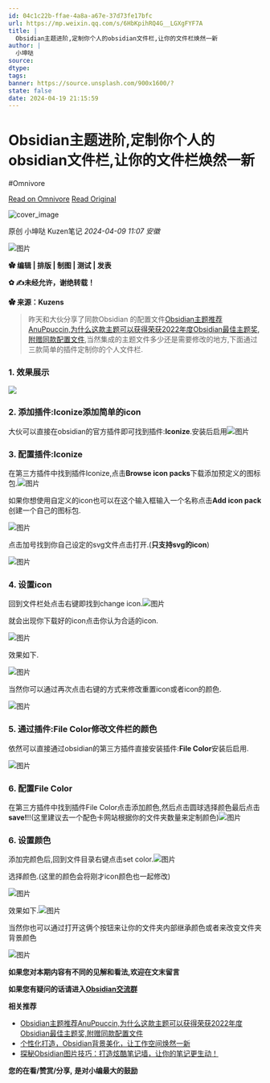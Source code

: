 ```yaml
---
id: 04c1c22b-ffae-4a8a-a67e-37d73fe17bfc
url: https://mp.weixin.qq.com/s/6HbKpihRQ4G__LGXgFYF7A
title: |
  Obsidian主题进阶,定制你个人的obsidian文件栏,让你的文件栏焕然一新
author: |
  小坤哒
source: 
dtype: 
tags: 
banner: https://source.unsplash.com/900x1600/?
state: false
date: 2024-04-19 21:15:59
---
```



# Obsidian主题进阶,定制你个人的obsidian文件栏,让你的文件栏焕然一新
#Omnivore

[Read on Omnivore](https://omnivore.app/me/https-mp-weixin-qq-com-s-6-hb-kpih-rq-4-g-lg-xg-fyf-7-a-18ef67fc042)
[Read Original](https://mp.weixin.qq.com/s/6HbKpihRQ4G__LGXgFYF7A)

![cover_image](https://proxy-prod.omnivore-image-cache.app/0x0,sg8n22iSBOzGRIIUwBvPSnkgrtTPhL8a2lp3o04Vdoa4/https://mmbiz.qpic.cn/mmbiz_jpg/iaZZS5ScMsTHSduCEBFtveE19Dc4uwpnNHMm2RE8BPjOSBUSdzVBNev7JzXQskfuIyGiaEl6vfUdiaicDdmeYsHlAQ/0?wx_fmt=jpeg) 

原创 小坤哒  Kuzen笔记 _2024-04-09 11:07_ _安徽_ 

![图片](https://proxy-prod.omnivore-image-cache.app/0x0,sWPtCJjDwK9YGUzX0qtvfla1pcEeErKZbChGxZKs0NB4/https://mmbiz.qpic.cn/mmbiz_gif/iaZZS5ScMsTF502MW8ekGJp2P2ete17ccbt1NmPMzRANicTb11RSWryA2T1p8J4KWFtKmiaic6tWqvMtSOVFletFmg/640?wx_fmt=gif&from=appmsg)

**✿ 编辑 | 排版 | 制图 | 测试 | 发表**

**✿ ✍未经允许，谢绝转载！**

**✿ 来源：Kuzens**

> 昨天和大伙分享了同款Obsidian 的配置文件[Obsidian主题推荐AnuPpuccin,为什么这款主题可以获得荣获2022年度Obsidian最佳主题奖,附赠同款配置文件](http://mp.weixin.qq.com/s?%5F%5Fbiz=MzAxMTI5ODkwNA==&mid=2247500977&idx=1&sn=3aa55615c88682ba6518650eb712a8ae&chksm=9b41b586ac363c904fefc983d251749a05dba00165db28bccc879b8138f513b31f50dc86c1a3&scene=21#wechat%5Fredirect),当然集成的主题文件多少还是需要修改的地方,下面通过三款简单的插件定制你的个人文件栏.  

### 1\. 效果展示

![](https://proxy-prod.omnivore-image-cache.app/0x0,s-XeTkumaiYBjF7hh_Xa4P0R2-Zu1NYDJYumDWfE6g64/https://mmbiz.qpic.cn/mmbiz_png/iaZZS5ScMsTF502MW8ekGJp2P2ete17ccDDMks5neOGib9Kuw0h9ouBKCmAR69vW48Y9w9pyjQuUxgCeLn56PDhw/640?wx_fmt=png&tp=webp&wxfrom=15&wx_lazy=1)

### 2\. 添加插件:Iconize添加简单的icon

大伙可以直接在obsidian的官方插件即可找到插件:**Iconize**.安装后启用![图片](https://proxy-prod.omnivore-image-cache.app/0x0,sBYRRMXPZAbVK9uMkSVND-cBlY5PtvSfB0eWn4GN2bag/https://mmbiz.qpic.cn/mmbiz_png/iaZZS5ScMsTFMZEvUGoP2ZGBjichzHdwGa3JQo50SrQR14cpy8jZeWONtLMr0VxynbGMbFpuiaAMpj7iahSyLDSTlQ/640?wx_fmt=other&from=appmsg&tp=webp&wxfrom=5&wx_lazy=1&wx_co=1)

### 3\. 配置插件:Iconize

在第三方插件中找到插件Iconize,点击**Browse icon packs**下载添加预定义的图标包.![图片](https://proxy-prod.omnivore-image-cache.app/0x0,s0nwOsKTKRGURO0Wb7N0yyJwr21_eebalv-qErRc7jGU/https://mmbiz.qpic.cn/mmbiz_png/iaZZS5ScMsTFMZEvUGoP2ZGBjichzHdwGaN9xHpyRbib2924CylK84EUnXiaDk5fHNKSialVML7j0qPVu88PsjGy5kQ/640?wx_fmt=other&from=appmsg&tp=webp&wxfrom=5&wx_lazy=1&wx_co=1)

如果你想使用自定义的icon也可以在这个输入框输入一个名称点击**Add icon pack**创建一个自己的图标包.

![图片](https://proxy-prod.omnivore-image-cache.app/0x0,scQj1mcTNLcQTq9dzcGDF1miDkblVpxdBNFCNhaeXdsM/https://mmbiz.qpic.cn/mmbiz_png/iaZZS5ScMsTFMZEvUGoP2ZGBjichzHdwGazbcXTO5qkLoX8lz4FpKEQ35O7TW1m7LFVwZwQIyJMBov9CbkVzLbeg/640?wx_fmt=other&from=appmsg&tp=webp&wxfrom=5&wx_lazy=1&wx_co=1)

点击加号找到你自己设定的svg文件点击打开.(**只支持svg的icon**)

![图片](https://proxy-prod.omnivore-image-cache.app/0x0,syBqPEdwaNk2ahNIWPBFKkihSm08smDYzxvdMeSOnAEc/https://mmbiz.qpic.cn/mmbiz_png/iaZZS5ScMsTFMZEvUGoP2ZGBjichzHdwGansvJ2LBG8ViaRWFTZYXOj0SoKzpe7u9xqBdyhPhDMt8hJ6ght6Ppk7A/640?wx_fmt=other&from=appmsg&tp=webp&wxfrom=5&wx_lazy=1&wx_co=1)

### 4\. 设置icon

回到文件栏处点击右键即找到change icon.![图片](https://proxy-prod.omnivore-image-cache.app/0x0,sr-e7xZizVENb9gCveGuGYGYPJUUOyNUfv59kxUchmko/https://mmbiz.qpic.cn/mmbiz_png/iaZZS5ScMsTFMZEvUGoP2ZGBjichzHdwGaAu7MnOKo2EXk5R6IucgyCiauyQKc4Skia2N01bcM9Z3lqCsfSaVrocbQ/640?wx_fmt=other&from=appmsg&tp=webp&wxfrom=5&wx_lazy=1&wx_co=1)

就会出现你下载好的icon点击你认为合适的icon.

![图片](https://proxy-prod.omnivore-image-cache.app/0x0,sXfEV9kTGcfWMqduoYJG7wLk4ohVvfDpt9MzzIQDI8ZM/https://mmbiz.qpic.cn/mmbiz_png/iaZZS5ScMsTFMZEvUGoP2ZGBjichzHdwGaS82zGtw4h7kroWNibXVZXeOpv9ic3cJABa6EpfKqasGuUajhDjXyB82g/640?wx_fmt=other&from=appmsg&tp=webp&wxfrom=5&wx_lazy=1&wx_co=1)

效果如下.  

![图片](https://proxy-prod.omnivore-image-cache.app/0x0,sTH2DieZDkZ7kxVjmUROEgit3o8p-udE01Os1PeLb5y0/https://mmbiz.qpic.cn/mmbiz_png/iaZZS5ScMsTFMZEvUGoP2ZGBjichzHdwGawTbHZyHMfbLcib9G1zmKrraTuCNvGX1NhChHXiaL51GXuicXq7tXztYMQ/640?wx_fmt=other&from=appmsg&tp=webp&wxfrom=5&wx_lazy=1&wx_co=1)

当然你可以通过再次点击右键的方式来修改重置icon或者icon的颜色.

![图片](https://proxy-prod.omnivore-image-cache.app/0x0,skeEI7JxjBaA6EIfAnyC4ZTzqiW-z5qHK8bUQTuTsL_0/https://mmbiz.qpic.cn/mmbiz_png/iaZZS5ScMsTFMZEvUGoP2ZGBjichzHdwGaLgIcyMp21fPK9nkpMwnNgL89qMAzPEOs3ibcHhzHfwFssf8DonYibLbQ/640?wx_fmt=other&from=appmsg&tp=webp&wxfrom=5&wx_lazy=1&wx_co=1)

### 5\. 通过插件:File Color修改文件栏的颜色

依然可以直接通过obsidian的第三方插件直接安装插件:**File Color**安装后启用.

![图片](https://proxy-prod.omnivore-image-cache.app/0x0,sosf2xkmIvJk6jNQ9OWrw1cuQvABcb5rFlP3KSBptXdU/https://mmbiz.qpic.cn/mmbiz_png/iaZZS5ScMsTFMZEvUGoP2ZGBjichzHdwGaUHBc7A9uBQR9ibPRV3rlFRPmK2YS3AqyU4iaibJ8lRDBOLmadZzJC748w/640?wx_fmt=other&from=appmsg&tp=webp&wxfrom=5&wx_lazy=1&wx_co=1)

### 6\. 配置File Color

在第三方插件中找到插件File Color点击添加颜色,然后点击圆球选择颜色最后点击**save!**!!(这里建议去一个配色卡网站根据你的文件夹数量来定制颜色)![图片](https://proxy-prod.omnivore-image-cache.app/0x0,s4H7FVFH5OWMZJY2QwQPEXqyiVg2rW41PlXjZci-jl0s/https://mmbiz.qpic.cn/mmbiz_png/iaZZS5ScMsTFMZEvUGoP2ZGBjichzHdwGa4C1hHbdWib3llAmE1jIndKfO7VnwQOpbAFPYiaHrYyhqptGYNJlZNw8w/640?wx_fmt=other&from=appmsg&tp=webp&wxfrom=5&wx_lazy=1&wx_co=1)

### 6\. 设置颜色

添加完颜色后,回到文件目录右键点击set color.![图片](https://proxy-prod.omnivore-image-cache.app/0x0,sgXAa33Hy5aeCztbcZrklduMlvPUIK_PZINcaZcee1zw/https://mmbiz.qpic.cn/mmbiz_png/iaZZS5ScMsTFMZEvUGoP2ZGBjichzHdwGaVxGgrWia9gMa5UcDIsPp8SLibia7FBhEicVMSw8p604SicvibzVickFwaxhEw/640?wx_fmt=other&from=appmsg&tp=webp&wxfrom=5&wx_lazy=1&wx_co=1)

选择颜色.(这里的颜色会将刚才icon颜色也一起修改)  

![图片](https://proxy-prod.omnivore-image-cache.app/0x0,s4frnEI2B72NfSaZEOZg2uvf9Pry6rgsBVXxieY2qEP8/https://mmbiz.qpic.cn/mmbiz_png/iaZZS5ScMsTFMZEvUGoP2ZGBjichzHdwGahQ9xJRFXr1DnABCQ84VqDAmVVicTMlRx1XNwBDAPXbc0I51uFHfTHkw/640?wx_fmt=other&from=appmsg&tp=webp&wxfrom=5&wx_lazy=1&wx_co=1)

效果如下.![图片](https://proxy-prod.omnivore-image-cache.app/0x0,s3se3sJ0QK5HgpVIuC0V5CHqp0GA7qd1ynQaceiAOFEc/https://mmbiz.qpic.cn/mmbiz_png/iaZZS5ScMsTFMZEvUGoP2ZGBjichzHdwGaeOt2kMmpZRESTibniaYNvf0kpuomkyib5jkaTWia35fa8me3qF1EPUs8Mg/640?wx_fmt=other&from=appmsg&tp=webp&wxfrom=5&wx_lazy=1&wx_co=1)

当然你也可以通过打开这俩个按钮来让你的文件夹内部继承颜色或者来改变文件夹背景颜色

![图片](https://proxy-prod.omnivore-image-cache.app/0x0,sn5DVTFIh_lH78dKaVZO6btf4OAt7SX8ncpgw1b995_8/https://mmbiz.qpic.cn/mmbiz_png/iaZZS5ScMsTFMZEvUGoP2ZGBjichzHdwGaE3mZwFjC9oibmFKhqOzXkZu2ZEZicXPVhlVOlPLKZLAG51d9Y0DDx3uw/640?wx_fmt=other&from=appmsg&tp=webp&wxfrom=5&wx_lazy=1&wx_co=1)

**如果您对本期内容有不同的见解和看法,欢迎在文末留言**

**如果您有疑问的话请进入**[**Obsidian交流群**](http://mp.weixin.qq.com/s?%5F%5Fbiz=MzAxMTI5ODkwNA==&mid=2247500780&idx=2&sn=b655c99678d617cd60616ff75912aac6&chksm=9b41b2dbac363bcdffcd34119212f29100319883f22cf3b140f16bb6e845f6b3d7470b8eab16&scene=21#wechat%5Fredirect)  

**相关推荐**

* [Obsidian主题推荐AnuPpuccin,为什么这款主题可以获得荣获2022年度Obsidian最佳主题奖,附赠同款配置文件](http://mp.weixin.qq.com/s?%5F%5Fbiz=MzAxMTI5ODkwNA==&mid=2247500977&idx=1&sn=3aa55615c88682ba6518650eb712a8ae&chksm=9b41b586ac363c904fefc983d251749a05dba00165db28bccc879b8138f513b31f50dc86c1a3&scene=21#wechat%5Fredirect)
* [个性化打造，Obsidian背景美化，让工作空间焕然一新](http://mp.weixin.qq.com/s?%5F%5Fbiz=MzAxMTI5ODkwNA==&mid=2247500939&idx=1&sn=13c4d92396b9652642ce871e29a269f8&chksm=9b41b5bcac363caa5e410739626179e0651d0b28611cf8386a13a75d49d6ebdf9564e9299619&scene=21#wechat%5Fredirect)
* [探秘Obsidian图片技巧：打造炫酷笔记墙，让你的笔记更生动！](http://mp.weixin.qq.com/s?%5F%5Fbiz=MzAxMTI5ODkwNA==&mid=2247500842&idx=1&sn=0ab0520fed9767d8d4aabb868fa71534&chksm=9b41b51dac363c0bc34a1bac68cacd82674ea57804069c3e31fadd298219e702cfe22ee4ba7a&scene=21#wechat%5Fredirect)

**您的在看/赞赏/分享,** **是对小编最大的鼓励**



